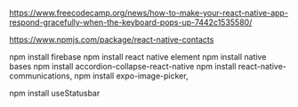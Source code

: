 https://www.freecodecamp.org/news/how-to-make-your-react-native-app-respond-gracefully-when-the-keyboard-pops-up-7442c1535580/


https://www.npmjs.com/package/react-native-contacts


npm install firebase
npm install react native element
npm install native bases 
npm install accordion-collapse-react-native
npm install react-native-communications,
npm install expo-image-picker,


npm install useStatusbar 
